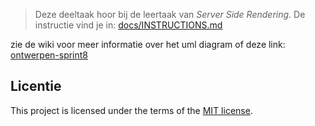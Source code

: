 > Deze deeltaak hoor bij de leertaak van _Server Side Rendering_. De instructie vind je in: [docs/INSTRUCTIONS.md](docs/INSTRUCTIONS.md)

zie de wiki voor meer informatie over het uml diagram of deze link: <a href="https://github.com/yujing-student/server-side-rendering-server-side-website/wiki/2-Ontwerpen#uml-diagram">ontwerpen-sprint8</a>

## Licentie

This project is licensed under the terms of the [MIT license](./LICENSE).
